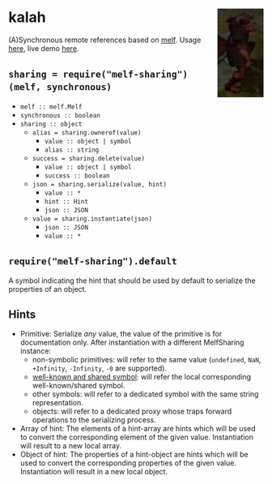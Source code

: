 # kalah <img src="kalah.png" align="right" alt="kalah-logo" title="Kalah, the Gnome Illusionist"/>

(A)Synchronous remote references based on [melf](https://www.npmjs.com/package/melf).
Usage [here](/demo), live demo [here](https://cdn.rawgit.com/lachrist/kalah/1d4515d9/demo/index.html).

## `sharing = require("melf-sharing")(melf, synchronous)`

* `melf :: melf.Melf`
* `synchronous :: boolean`
* `sharing :: object`
  * `alias = sharing.ownerof(value)`
    * `value :: object | symbol`
    * `alias :: string`
  * `success = sharing.delete(value)`
    * `value :: object | symbol`
    * `success :: boolean`
  * `json = sharing.serialize(value, hint)`
    * `value :: *`
    * `hint :: Hint`
    * `json :: JSON`
  * `value = sharing.instantiate(json)`
    * `json :: JSON`
    * `value :: *`

## `require("melf-sharing").default`

A symbol indicating the hint that should be used by default to serialize the properties of an object.

## Hints

* Primitive:
  Serialize *any* value, the value of the primitive is for documentation only.
  After instantiation with a different MelfSharing instance:
  * non-symbolic primitives:
    will refer to the same value (`undefined`, `NaN`, `+Infinity`, `-Infinity`, `-0` are supported).
  * [well-known and shared symbol](https://developer.mozilla.org/en-US/docs/Web/JavaScript/Reference/Global_Objects/Symbol):
    will refer the local corresponding well-known/shared symbol.
  * other symbols:
    will refer to a dedicated symbol with the same string representation.
  * objects:
    will refer to a dedicated proxy whose traps forward operations to the serializing process.
* Array of hint:
  The elements of a hint-array are hints which will be used to convert the corresponding element of the given value.
  Instantiation will result to a new local array.
* Object of hint:
  The properties of a hint-object are hints which will be used to convert the corresponding properties of the given value.
  Instantiation will result in a new local object.
